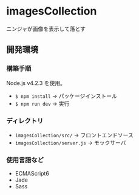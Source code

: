 # imagesCollection
ニンジャが画像を表示して落とす

## 開発環境
### 構築手順
Node.js v4.2.3 を使用。
- `$ npm install` -> パッケージインストール
- `$ npm run dev` -> 実行

### ディレクトリ
- `imagesCollection/src/` -> フロントエンドソース
- `imagesCollection/server.js` -> モックサーバ 

### 使用言語など
- ECMAScript6
- Jade
- Sass
